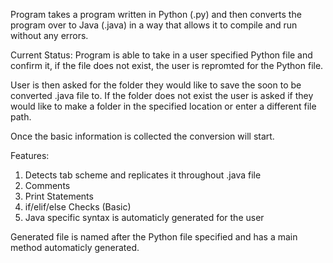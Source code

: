 Program takes a program written in Python (.py) and then converts the program
over to Java (.java) in a way that allows it to compile and run without 
any errors.

Current Status: 
Program is able to take in a user specified Python file and confirm it, if the
file does not exist, the user is repromted for the Python file.

User is then asked for the folder they would like to save the soon to be converted
.java file to. If the folder does not exist the user is asked if they would like
to make a folder in the specified location or enter a different file path.

Once the basic information is collected the conversion will start.

Features:
1) Detects tab scheme and replicates it throughout .java file
2) Comments
3) Print Statements
4) if/elif/else Checks (Basic)
5) Java specific syntax is automaticly generated for the user

Generated file is named after the Python file specified and has a main method
automaticly generated.